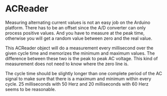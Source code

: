 # ACReader

Measuring alternating current values is not an easy job on the Arduino platform. There has to be an offset since the A/D converter can only process positive values. And you have to measure at the peak time, otherwise you will get a random value between zero and the real value.

This ACReader object will do a measurement every millisecond over the given cycle time and memorizes the minimum and maximum values. The difference between these two is the peak to peak AC voltage. This kind of measurement does not need to know where the zero line is.

The cycle time should be slightly longer than one complete period of the AC signal to make sure that there is a maximum and minimum within every cycle. 25 milliseconds with 50 Herz and 20 milliseconds with 60 Herz seems to be reasonable.
